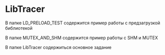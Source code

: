 # LibTracer

В папке LD_PRELOAD_TEST содержится пример работы с предзагрузкой библиотекой

В папке MUTEX_AND_SHM содержится пример работы с SHM и MUTEX

В папке LibTracer содержиться основное задание
